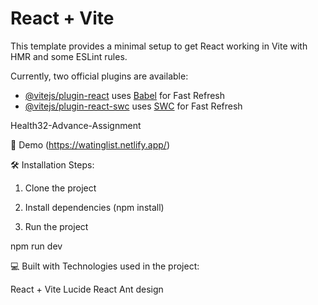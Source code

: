 # React + Vite

This template provides a minimal setup to get React working in Vite with HMR and some ESLint rules.

Currently, two official plugins are available:

- [@vitejs/plugin-react](https://github.com/vitejs/vite-plugin-react/blob/main/packages/plugin-react/README.md) uses [Babel](https://babeljs.io/) for Fast Refresh
- [@vitejs/plugin-react-swc](https://github.com/vitejs/vite-plugin-react-swc) uses [SWC](https://swc.rs/) for Fast Refresh

Health32-Advance-Assignment

🚀 Demo
(https://watinglist.netlify.app/)

🛠️ Installation Steps:

1. Clone the project

2. Install dependencies (npm install)

3. Run the project

npm run dev

💻 Built with
Technologies used in the project:

React + Vite
Lucide React
Ant design

